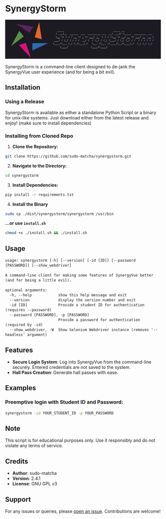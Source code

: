 # SynergyStorm

![SynergyStorm Logo](./synergystorm_logo_banner.png)

SynergyStorm is a command-line client designed to de-jank the SynergyVue user experience (and for being a bit evil).

## Installation

### Using a Release

SynergyStorm is available as either a standalone Python Script or a binary for unix-like systems.
Just download either from the latest release and enjoy!
(make sure to install dependencies)

### Installing from Cloned Repo

1. **Clone the Repository:**

```bash
git clone https://github.com/sudo-matcha/synergystorm.git
```

2. **Navigate to the Directory:**

```bash
cd synergystorm
```

3. **Install Dependencies:**

```bash
pip install -r requirements.txt
```
4. **Install the Binary**

```bash
sudo cp ./dist/synergystorm/synergystorm /usr/bin
```
**...or use `install.sh`**
```bash
chmod +x ./install.sh && ./install.sh
```

## Usage

```
usage: synergystorm [-h] [--version] [-id [ID]] [--password [PASSWORD]] [--show_webdriver]

A command-line client for making some features of SynergyVue better (and for being a little evil).

optional arguments:
  -h, --help            show this help message and exit
  --version             display the version number and exit
  -id [ID]              Provide a student ID for authentication (requires --password)
  --password [PASSWORD], -p [PASSWORD]
                        Provide a password for authentication (required by -id)
  --show_webdriver, -W  Show Selenium Webdriver instance (removes '--headless' argument)
```

## Features

- **Secure Login System**: Log into SynergyVue from the command-line securely. Entered credentials are not saved to the system.
- **Hall Pass Creation**: Generate hall passes with ease.

## Examples

### Preemptive login with Student ID and Password:

```bash
synergystorm -id YOUR_STUDENT_ID -p YOUR_PASSWORD
```

## Note

This script is for educational purposes only. Use it responsibly and do not violate any terms of service.

## Credits

- **Author**: sudo-matcha
- **Version**: 2.4.1
- **License**: GNU GPL v3

## Support

For any issues or queries, please [open an issue](https://github.com/sudo-matcha/synergystorm/issues). Contributions are welcome!
